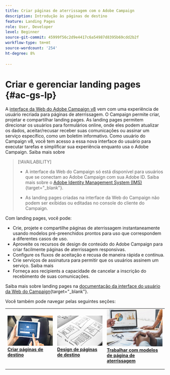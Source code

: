 ```yaml
---
title: Criar páginas de aterrissagem com o Adobe Campaign
description: Introdução às páginas de destino
feature: Landing Pages
role: User, Developer
level: Beginner
source-git-commit: 45999f56c2d9e4417c6a54987d8395b69cdd2b2f
workflow-type: tm+mt
source-wordcount: '254'
ht-degree: 8%

---
```


# Criar e gerenciar landing pages {#ac-gs-lp}

A [interface da Web do Adobe Campaign v8](../start/campaign-ui.md#campaign-web-user-interface-ac-web-ui) vem com uma experiência de usuário recriada para páginas de aterrissagem. O Campaign permite criar, projetar e compartilhar landing pages. As landing pages permitem direcionar os usuários para formulários online, onde eles podem atualizar os dados, aceitar/recusar receber suas comunicações ou assinar um serviço específico, como um boletim informativo. Como usuário do Campaign v8, você tem acesso a essa nova interface do usuário para executar tarefas e simplificar sua experiência enquanto usa o Adobe Campaign. Saiba mais sobre


>[!AVAILABILITY]
>
>* A interface da Web do Campaign só está disponível para usuários que se conectam ao Adobe Campaign com sua Adobe ID. Saiba mais sobre o [Adobe Identity Management System (IMS)](https://helpx.adobe.com/br/enterprise/using/identity.html){target="_blank"}.
>
>* As landing pages criadas na interface da Web do Campaign não podem ser exibidas ou editadas no console do cliente do Campaign.
>

Com landing pages, você pode:

* Crie, projete e compartilhe páginas de aterrissagem instantaneamente usando modelos pré-preenchidos prontos para uso que correspondem a diferentes casos de uso.
* Aproveite os recursos de design de conteúdo do Adobe Campaign para criar facilmente páginas de aterrissagem responsivas.
* Configure os fluxos de aceitação e recusa de maneira rápida e contínua.
* Crie serviços de assinatura para permitir que os usuários assinem um serviço. Saiba mais
* Forneça aos recipients a capacidade de cancelar a inscrição do recebimento de suas comunicações.


Saiba mais sobre landing pages na [documentação da interface do usuário da Web do Campaign](https://experienceleague.adobe.com/en/docs/campaign-web/v8/landing-pages/get-started-lp){target="_blank"}.

Você também pode navegar pelas seguintes seções:

<table style="table-layout:fixed"><tr style="border: 0;">
<td>
<a href="https://experienceleague.adobe.com/en/docs/campaign-web/v8/landing-pages/create-lp">
<img alt="Lead" src="assets/do-not-localize/lp-subscription.jpeg">
</a>
<div><a href="https://experienceleague.adobe.com/en/docs/campaign-web/v8/landing-pages/create-lp"><strong>Criar páginas de destino</strong>
</div>
<p>
</td>
<td>
<a href="https://experienceleague.adobe.com/en/docs/campaign-web/v8/landing-pages/lp-content">
<img alt="Validação" src="assets/do-not-localize//lp-design.jpg">
</a>
<div>
<a href="https://experienceleague.adobe.com/en/docs/campaign-web/v8/landing-pages/lp-content"><strong>Design de páginas de destino</strong></a>
</div>
<p>
</td>
<td>
<a href="https://experienceleague.adobe.com/en/docs/campaign-web/v8/landing-pages/lp-templates">
<img alt="Validação" src="assets/do-not-localize/lp-reporting.jpg">
</a>
<div>
<a href="https://experienceleague.adobe.com/en/docs/campaign-web/v8/landing-pages/lp-templates"><strong>Trabalhar com modelos de página de aterrissagem</strong></a>
</div>
<p>
</td>
</tr></table>
